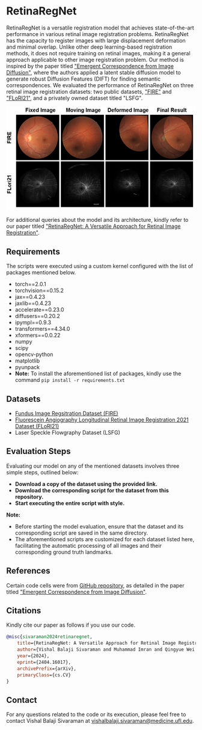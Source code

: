 # RetinaRegNet
RetinaRegNet is a versatile registration model that achieves state-of-the-art performance in various retinal image registration problems. RetinaRegNet has the capacity to register images with large displacement deformation and minimal overlap. Unlike other deep learning-based registration methods, it does not require training on retinal images, making it a general approach applicable to other image registration problem. Our method is inspired by the paper titled ["Emergent Correspondence from Image Diffusion"](https://arxiv.org/abs/2306.03881), where the authors applied a latent stable diffusion model to generate robust Diffusion Features (DIFT) for finding semantic correspondences. We evaluated the performance of RetinaRegNet on three retinal image registration datasets: two public datasets, ["FIRE"](https://carlos.hernandez.im/papers/2017_07_JMO.pdf) and ["FLoRI21"](https://ieeexplore.ieee.org/document/9850360), and a privately owned dataset titled "LSFG".

<p align="center">
  <img src="Images/Results.png" alt="Visual Results" width="800">
</p>

For additional queries about the model and its architecture, kindly refer to our paper titled ["RetinaRegNet: A Versatile Approach for Retinal Image Registration"](https://export.arxiv.org/abs/2404.16017).
## Requirements
The scripts were executed using a custom kernel configured with the list of packages mentioned below.
* torch==2.0.1
* torchvision==0.15.2
* jax==0.4.23
* jaxlib==0.4.23
* accelerate==0.23.0
* diffusers==0.20.2
* ipympl==0.9.3
* transformers==4.34.0
* xformers==0.0.22
* numpy
* scipy
* opencv-python
* matplotlib
* pyunpack
* **Note:** To install the aforementioned list of packages, kindly use the command `pip install -r requirements.txt`

## Datasets
* [Fundus Image Regsitration Dataset (FIRE)](https://projects.ics.forth.gr/cvrl/fire/)
* [Fluorescein Angiography Longitudinal Retinal Image Registration 2021 Dataset (FLoRI21)](https://ieee-dataport.org/open-access/flori21-fluorescein-angiography-longitudinal-retinal-image-registration-dataset)
* Laser Speckle Flowgraphy Dataset (LSFG)
  
## Evaluation Steps
Evaluating our model on any of the mentioned datasets involves three simple steps, outlined below:
+ **Download a copy of the dataset using the provided link.**
+ **Download the corresponding script for the dataset from this repository.**
+ **Start executing the entire script with style.** 

**Note:**
+ Before starting the model evaluation, ensure that the dataset and its corresponding script are saved in the same directory.
+ The aforementioned scripts are customized for each dataset listed here, facilitating the automatic processing of all images and their corresponding ground truth landmarks.

## References
Certain code cells were from [GitHub repository](https://github.com/Tsingularity/dift), as detailed in the paper titled ["Emergent Correspondence from Image Diffusion"](https://arxiv.org/abs/2306.03881).

## Citations
Kindly cite our paper as follows if you use our code.
```bibtex
@misc{sivaraman2024retinaregnet,
    title={RetinaRegNet: A Versatile Approach for Retinal Image Registration},
    author={Vishal Balaji Sivaraman and Muhammad Imran and Qingyue Wei and Preethika Muralidharan and Michelle R. Tamplin and Isabella M . Grumbach and Randy H. Kardon and Jui-Kai Wang and Yuyin Zhou and Wei Shao},
    year={2024},
    eprint={2404.16017},
    archivePrefix={arXiv},
    primaryClass={cs.CV}
}
```
## Contact
For any questions related to the code or its execution, please feel free to contact Vishal Balaji Sivaraman at vishalbalaji.sivaraman@medicine.ufl.edu.
